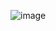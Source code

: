 ![image](https://github.com/DINESH-SANKAR-SELVI/InvoiceManageMent-ClientSideWebApplication/assets/116332749/3d18dc94-0626-4c85-86d0-c233d85c47fd)

